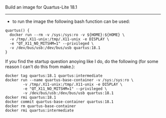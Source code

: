 Build an image for Quartus-Lite 18.1

-----------------------------
* to run the image the following bash function can be used:
~~~~
quartus() {
  docker run --rm -v /sys:/sys:ro -v ${HOME}:${HOME} \
  -v /tmp/.X11-unix:/tmp/.X11-unix -e DISPLAY \
  -e "QT_X11_NO_MITSHM=1" --privileged \
  -v /dev/bus/usb:/dev/bus/usb quartus:18.1
}
~~~~
If you find the startup question anoying like I do, do the following (for some reason I can't
do this from make.):
~~~~
docker tag quartus:18.1 quartus:intermediate
docker run --name quartus-base-container -v /sys:/sys:ro \
		-v /tmp/.X11-unix:/tmp/.X11-unix -e DISPLAY \
		-e "QT_X11_NO_MITSHM=1" --privileged \
		-v /dev/bus/usb:/dev/bus/usb quartus:18.1
docker rmi quartus:18.1
docker commit quartus-base-container quartus:18.1
docker rm quartus-base-container
docker rmi quartus:intermediate
~~~~
